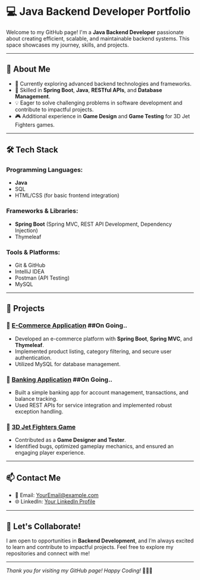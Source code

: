 # 💻 Java Backend Developer Portfolio

Welcome to my GitHub page! I'm a **Java Backend Developer** passionate about creating efficient, scalable, and maintainable backend systems. This space showcases my journey, skills, and projects.

---

## 🚀 About Me

- 🌱 Currently exploring advanced backend technologies and frameworks.
- 🔧 Skilled in **Spring Boot**, **Java**, **RESTful APIs**, and **Database Management**.
- 💡 Eager to solve challenging problems in software development and contribute to impactful projects.
- 🎮 Additional experience in **Game Design** and **Game Testing** for 3D Jet Fighters games.

---

## 🛠️ Tech Stack

### Programming Languages:
- **Java**
- SQL
- HTML/CSS (for basic frontend integration)

### Frameworks & Libraries:
- **Spring Boot** (Spring MVC, REST API Development, Dependency Injection)
- Thymeleaf

### Tools & Platforms:
- Git & GitHub
- IntelliJ IDEA
- Postman (API Testing)
- MySQL

---

## 📂 Projects

### 🔹 [E-Commerce Application](#) ##On Going..
- Developed an e-commerce platform with **Spring Boot**, **Spring MVC**, and **Thymeleaf**.
- Implemented product listing, category filtering, and secure user authentication.
- Utilized MySQL for database management.

### 🔹 [Banking Application](#) ##On Going..
- Built a simple banking app for account management, transactions, and balance tracking.
- Used REST APIs for service integration and implemented robust exception handling.

### 🔹 [3D Jet Fighters Game](#)
- Contributed as a **Game Designer and Tester**.
- Identified bugs, optimized gameplay mechanics, and ensured an engaging player experience.

---

## 📫 Contact Me
 
- 📧 Email: [YourEmail@example.com](mailto:manikumaraocker@gmail.com)
- 🌐 LinkedIn: [Your LinkedIn Profile](https://www.linkedin.com/in/manikumar-m/)

---

## 🌟 Let's Collaborate!

I am open to opportunities in **Backend Development**, and I’m always excited to learn and contribute to impactful projects. Feel free to explore my repositories and connect with me!

---

*Thank you for visiting my GitHub page! Happy Coding!* 👨‍💻✨
